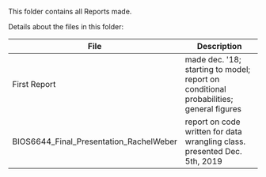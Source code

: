 This folder contains all Reports made.  
  
Details about the files in this folder:
  
File | Description
---|---------------------------------------------------------------------
First Report | made dec. '18; starting to model; report on conditional probabilities; general figures
BIOS6644_Final_Presentation_RachelWeber | report on code written for data wrangling class. presented Dec. 5th, 2019
